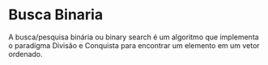 # Busca Binaria

A busca/pesquisa binária ou binary search é um algoritmo que implementa o paradigma Divisão e Conquista para encontrar um elemento em um vetor ordenado.

